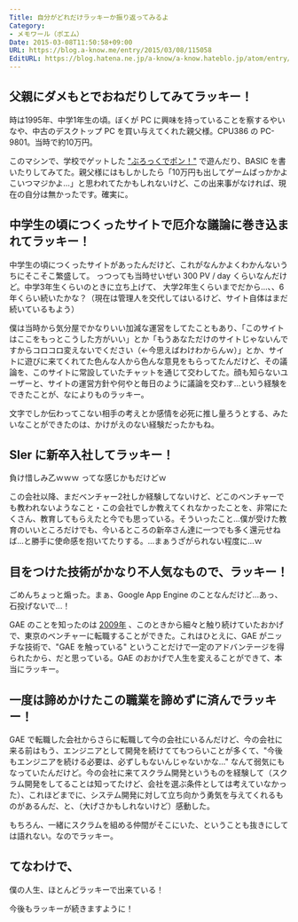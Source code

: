 ```yaml
---
Title: 自分がどれだけラッキーか振り返ってみるよ
Category:
- メモワール（ポエム）
Date: 2015-03-08T11:50:58+09:00
URL: https://blog.a-know.me/entry/2015/03/08/115058
EditURL: https://blog.hatena.ne.jp/a-know/a-know.hateblo.jp/atom/entry/8454420450087433353
---
```


## 父親にダメもとでおねだりしてみてラッキー！
時は1995年、中学1年生の頃。ぼくが PC に興味を持っていることを察するやいなや、中古のデスクトップ PC を買い与えてくれた親父様。CPU386 の PC-9801。当時で約10万円。

このマシンで、学校でゲットした ["ぶろっくでポン！"](http://homepage1.nifty.com/y-osumi/old_game/game/brpn/) で遊んだり、BASIC を書いたりしてみてた。親父様にはもしかしたら「10万円も出してゲームばっかかよこいつマジかよ...」と思われてたかもしれないけど、この出来事がなければ、現在の自分は無かったです。確実に。



<!-- more -->



## 中学生の頃につくったサイトで厄介な議論に巻き込まれてラッキー！
中学生の頃につくったサイトがあったんだけど、これがなんかよくわかんないうちにそこそこ繁盛して。
っつっても当時せいぜい 300 PV / day くらいなんだけど。中学3年生くらいのときに立ち上げて、 大学2年生くらいまでだから...、、6年くらい続いたかな？（現在は管理人を交代してはいるけど、サイト自体はまだ続いているもよう）


僕は当時から気分屋でかなりいい加減な運営をしてたこともあり、「このサイトはここをもっとこうした方がいい」とか「もうあなただけのサイトじゃないんですからコロコロ変えないでください（←今思えばわけわからんｗ）」とか、サイトに遊びに来てくれてた色んな人から色んな意見をもらってたんだけど、その議論を、このサイトに常設していたチャットを通じて交わしてた。顔も知らないユーザーと、サイトの運営方針や何やと毎日のように議論を交わす...という経験をできたことが、なによりものラッキー。


文字でしか伝わってこない相手の考えとか感情を必死に推し量ろうとする、みたいなことができたのは、かけがえのない経験だったかもね。


## SIer に新卒入社してラッキー！
負け惜しみ乙ｗｗｗ ってな感じかもだけどｗ


この会社以降、まだベンチャー2社しか経験してないけど、どこのベンチャーでも教われないようなこと・この会社でしか教えてくれなかったことを、非常にたくさん、教育してもらえたと今でも思っている。そういったこと...僕が受けた教育のいいところだけでも、今いるところの新卒さん達に一つでも多く還元せねば...と勝手に使命感を抱いてたりする。...まぁうざがられない程度に...ｗ


## 目をつけた技術がかなり不人気なもので、ラッキー！
ごめんちょっと煽った。まぁ、Google App Engine のことなんだけど...あっ、石投げないで...！


GAE のことを知ったのは [2009年](http://blog.a-know.me/entry/20090416/1239893516) 、このときから細々と触り続けていたおかげで、東京のベンチャーに転職することができた。これはひとえに、GAE がニッチな技術で、"GAE を触っている" ということだけで一定のアドバンテージを得られたから、だと思っている。GAE のおかげで人生を変えることができて、本当にラッキー。


## 一度は諦めかけたこの職業を諦めずに済んでラッキー！
GAE で転職した会社からさらに転職して今の会社にいるんだけど、今の会社に来る前はもう、エンジニアとして開発を続けててもつらいことが多くて、"今後もエンジニアを続ける必要は、必ずしもないんじゃないかな..." なんて弱気にもなっていたんだけど。今の会社に来てスクラム開発というものを経験して（スクラム開発をしてることは知ってたけど、会社を選ぶ条件としては考えていなかった）、これほどまでに、システム開発に対して立ち向かう勇気を与えてくれるものがあるんだ、と、（大げさかもしれないけど）感動した。


もちろん、一緒にスクラムを組める仲間がそこにいた、ということも抜きにしては語れない。なのでラッキー。


## てなわけで、
僕の人生、ほとんどラッキーで出来ている！


今後もラッキーが続きますように！
